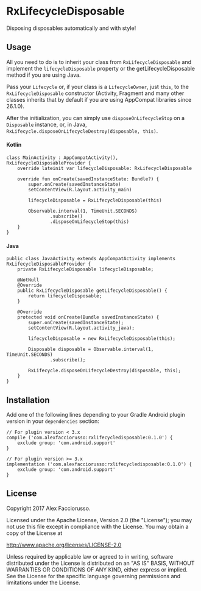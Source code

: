 # RxLifecycleDisposable

Disposing disposables automatically and with style!


## Usage

All you need to do is to inherit your class from `RxLifecycleDisposable` and implement the 
`lifecycleDisposable` property or the getLifecycleDisposable method if you are using Java.

Pass your `Lifecycle` or, if your class is a `LifecycleOwner`, just `this`, to the 
`RxLifecycleDisposable` constructor (Activity, Fragment and many other classes inherits that by 
default if you are using AppCompat libraries since 26.1.0).

After the initialization, you can simply use `disposeOnLifecycleStop` on a `Disposable` instance,
or, in Java, `RxLifecycle.disposeOnLifecycleDestroy(disposable, this)`.

#### Kotlin

    class MainActivity : AppCompatActivity(), RxLifecycleDisposableProvider {
        override lateinit var lifecycleDisposable: RxLifecycleDisposable
    
        override fun onCreate(savedInstanceState: Bundle?) {
            super.onCreate(savedInstanceState)
            setContentView(R.layout.activity_main)
    
            lifecycleDisposable = RxLifecycleDisposable(this)
    
            Observable.interval(1, TimeUnit.SECONDS)
                    .subscribe()
                    .disposeOnLifecycleStop(this)
        }
    }

#### Java
    
    public class JavaActivity extends AppCompatActivity implements RxLifecycleDisposableProvider {
        private RxLifecycleDisposable lifecycleDisposable;
    
        @NotNull
        @Override
        public RxLifecycleDisposable getLifecycleDisposable() {
            return lifecycleDisposable;
        }
        
        @Override
        protected void onCreate(Bundle savedInstanceState) {
            super.onCreate(savedInstanceState);
            setContentView(R.layout.activity_java);
    
            lifecycleDisposable = new RxLifecycleDisposable(this);
    
            Disposable disposable = Observable.interval(1, TimeUnit.SECONDS)
                    .subscribe();
    
            RxLifecycle.disposeOnLifecycleDestroy(disposable, this);
        }
    }
    

## Installation

Add one of the following lines depending to your Gradle Android plugin version in your
`dependencies` section:

    // For plugin version < 3.x
    compile ('com.alexfacciorusso:rxlifecycledisposable:0.1.0') {
        exclude group: 'com.android.support' 
    }
        
    // For plugin version >= 3.x
    implementation ('com.alexfacciorusso:rxlifecycledisposable:0.1.0') {
        exclude group: 'com.android.support' 
    }


## License

Copyright 2017 Alex Facciorusso.

Licensed under the Apache License, Version 2.0 (the "License");
you may not use this file except in compliance with the License.
You may obtain a copy of the License at

   http://www.apache.org/licenses/LICENSE-2.0

Unless required by applicable law or agreed to in writing, software
distributed under the License is distributed on an "AS IS" BASIS,
WITHOUT WARRANTIES OR CONDITIONS OF ANY KIND, either express or implied.
See the License for the specific language governing permissions and
limitations under the License.
